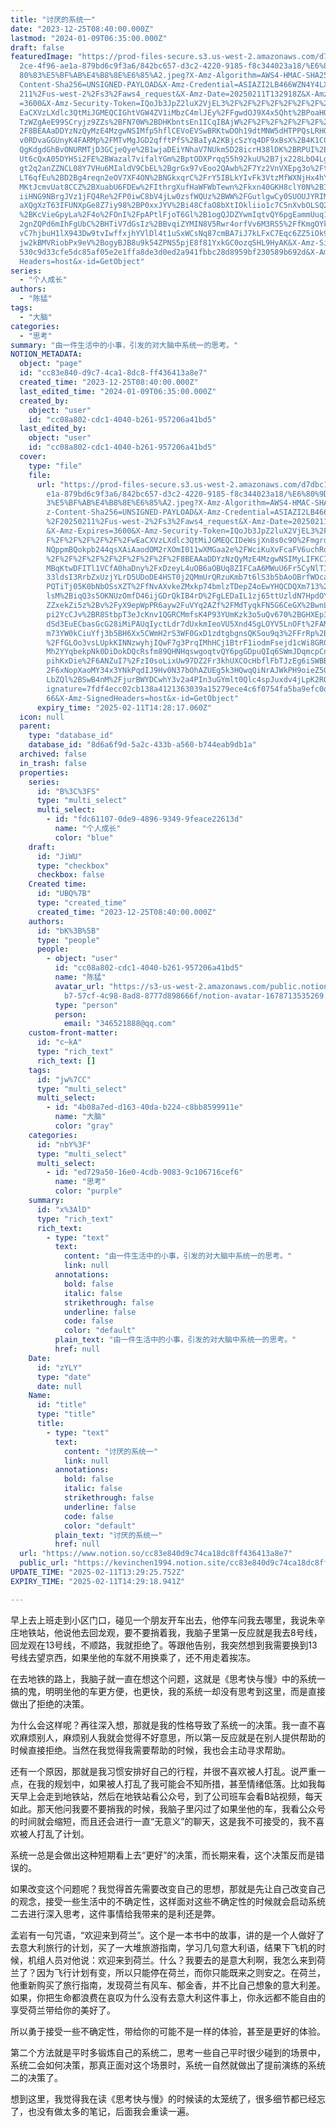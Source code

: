 ```yaml
---
title: "讨厌的系统一"
date: "2023-12-25T08:40:00.000Z"
lastmod: "2024-01-09T06:35:00.000Z"
draft: false
featuredImage: "https://prod-files-secure.s3.us-west-2.amazonaws.com/d7dbc101-8\
  2ce-4f96-ae1a-879bd6c9f3a6/842bc657-d3c2-4220-9185-f8c344023a18/%E6%80%9D%E8%\
  80%83%E5%BF%AB%E4%B8%8E%E6%85%A2.jpeg?X-Amz-Algorithm=AWS4-HMAC-SHA256&X-Amz-\
  Content-Sha256=UNSIGNED-PAYLOAD&X-Amz-Credential=ASIAZI2LB466WZN4Y4LX%2F20250\
  211%2Fus-west-2%2Fs3%2Faws4_request&X-Amz-Date=20250211T132918Z&X-Amz-Expires\
  =3600&X-Amz-Security-Token=IQoJb3JpZ2luX2VjEL3%2F%2F%2F%2F%2F%2F%2F%2F%2F%2Fw\
  EaCXVzLXdlc3QtMiJGMEQCIGhtVGW4ZV1iMbzC4mlJEy%2FFgwdOJ9X4x5Qht%2BPoaHQDAiBi6jM\
  TzWZgAeE99SCryjz9ZZs%2BFN70W%2BDHKbntsEn1ICqIBAjW%2F%2F%2F%2F%2F%2F%2F%2F%2F%\
  2F8BEAAaDDYzNzQyMzE4MzgwNSIMfp5hflCEVoEVSwBRKtwDOh19dtMNW5dHTPPQsLRHOFqGkhMIb\
  v0RDvaGGUnyK4FARMp%2FMTvMgJGD2qfftPfS%2BaIyA2KBjcSzYq4DF9xBsX%2B4K1C0N4n140bE\
  QgKdgdGhBvONURMTjD3GCjeQye%2B1wjaDEiYNhaV7NUkm5D28icrH38lDK%2BRPUI%2BfSnCeRb4\
  Ut6cQxA05DYHSi2FE%2BWazal7vifalYGm%2BptODXPrqq55h92kuU%2B7jx228LbO4LgcuZQ%2Bu\
  gt2q2anZZNCL08Y7VHu6MIaldV9CbEL%2BgrGx97vEoo2QAwb%2F7Yz2VnVXEpg3o%2FtOxXdt8aX\
  LT6qfEu%2BD2Bg4reqn2eOV7XF4ON%2BNGkxqrC%2FrY5IBLkYIvFk3VtzMfWXNjHx4hYN0VLq278\
  MKtJcmvUat8CCZ%2BXuabU6FDEw%2FIthrgXufHaWFWbTewn%2Fkxn40GKH8clY0N%2BIsfOxgXfD\
  iiHNG9NBrgJVz1jFQ4Re%2FP0iwC8bV4jLw0zsfWQUz%2BWW%2FGutlgwCy0SUOUJYRIM3CBOrfCf\
  aXQgXzT63IFUNXpGe8Z7iy98%2BP0xxJYV%2Bi48CfaO8bXtIOkliio1c7C5nXvbOLSQ2yQdUBJ8k\
  %2BKcVieGpyLa%2F4o%2FOnI%2FpAPtlFjoT6Gl%2B1ogQJDZYwmIqtvQY6pgEammUuq1Fm7y6ZRv\
  2gnZQPd6mIhFgUbC%2BHTiV7dGsIz%2BBvqiZYMIN8V5Rwr4orfVv6M3R55%2FfKmgOYkLbksCoo2\
  vC7hjbuH1lX943Dw9tvIwffxjhYVlDl4t1uSxWCsNq87cmBA7iJ7kLFxC7Eqc6ZZ5iOk9s5cSGTEm\
  jw2kBMVRiobPx9eV%2BogyBJB8u9k54ZPNS5pjE8f81YxkGC0ozqSHL9HyAK&X-Amz-Signature=\
  530c9d33cfe5dc85af05e2e1ffa8de3d0ed2a941fbbc28d8959bf230589b692d&X-Amz-Signed\
  Headers=host&x-id=GetObject"
series:
  - "个人成长"
authors:
  - "陈猛"
tags:
  - "大脑"
categories:
  - "思考"
summary: "由一件生活中的小事，引发的对大脑中系统一的思考。"
NOTION_METADATA:
  object: "page"
  id: "cc83e840-d9c7-4ca1-8dc8-ff436413a8e7"
  created_time: "2023-12-25T08:40:00.000Z"
  last_edited_time: "2024-01-09T06:35:00.000Z"
  created_by:
    object: "user"
    id: "cc08a802-cdc1-4040-b261-957206a41bd5"
  last_edited_by:
    object: "user"
    id: "cc08a802-cdc1-4040-b261-957206a41bd5"
  cover:
    type: "file"
    file:
      url: "https://prod-files-secure.s3.us-west-2.amazonaws.com/d7dbc101-82ce-4f96-a\
        e1a-879bd6c9f3a6/842bc657-d3c2-4220-9185-f8c344023a18/%E6%80%9D%E8%80%8\
        3%E5%BF%AB%E4%B8%8E%E6%85%A2.jpeg?X-Amz-Algorithm=AWS4-HMAC-SHA256&X-Am\
        z-Content-Sha256=UNSIGNED-PAYLOAD&X-Amz-Credential=ASIAZI2LB466ZMN3U6SN\
        %2F20250211%2Fus-west-2%2Fs3%2Faws4_request&X-Amz-Date=20250211T132817Z\
        &X-Amz-Expires=3600&X-Amz-Security-Token=IQoJb3JpZ2luX2VjEL3%2F%2F%2F%2\
        F%2F%2F%2F%2F%2F%2FwEaCXVzLXdlc3QtMiJGMEQCIDeWsjXn8s0c9O%2Fmgrdiw7JCDrL\
        NQppmBQokpb244qsXAiAaodOM2rXOmI011wXMGaa2e%2FWciKuXvFcaFV6uchRqiiqIBAjW\
        %2F%2F%2F%2F%2F%2F%2F%2F%2F%2F8BEAAaDDYzNzQyMzE4MzgwNSIMyLIFKC7Qy8z%2Fi\
        MBqKtwDFITl1VCfA0haDny%2FxDzeyL4uOB6aOBUq8ZIFCaA6MWuU6Fr5CyNlTIeN0DHLUl\
        33ldsI3RrbZxUzjYLrD5UDoDE4HST0j2QMmUrQRzuKmb7t6lS3b5bAoOBrfWOca9CoJcTmd\
        PQTiTj05K0bNbOSsXZT%2FfNvAXvkeZMxkp74bmlzTDepZ4oEwYHQCDQXm713%2Fl0VTZFa\
        lsM%2BiqQ3s5OKNUzOmfD46ijGDrQkIB4rD%2FgLEDaIL1zj65ttUzldN7HpdOY8ZDkREZV\
        ZZxekZi5z%2Bv%2FyX9epWpPR6ayw2FuVYq2AZf%2FMdTyqkFN5G6CeGX%2BwnLWwnDC3hI\
        pi2YcCJv%2BR8StbpT3eJcKnv1QGRCMmfsK4P93YUmKzk3o5uQv670%2BGHXEp31UJi9amB\
        dSd3EuECbasGcG28iMiPAUqIyctLdr7dUxkmIeoVU5Xnd4SgLOYV5LnOFt%2FAMK8Hh5Nhk\
        m73YW0kCiuYfj3b5BH6Xx5CWmH2rS3WF0GxD1zdtgbgnsQKSou9q3%2FFrRp%2Ba9WvCzZM\
        %2FfGLOo3vsLUpkKINNzwyhjIQwF7g3PrqIMhHCj1BtrF1iodmFsejd1cWi8GRGoMGWa9rj\
        Mh2YYqbekpNk0DiDokDQcRsfm89QHNHqswgoqtvQY6pgGDpuQIq6SWmJDqmcpCnA7UYY0Ye\
        pihKxDie%2F6ANZuI7%2FzI0soLixUw97DZ2Fr3khUXCOcHbflFbTJzEg6iSWBBiPkcyed%\
        2F6xNopXaoMY34x3YNkPqdIJ9Hv0N37bOhAZUEg5k3HQwqQiNrAJWkPH9oieZ5GwwYdz4gF\
        LbZQl%2BSwB4nM%2FjurBWYDCwhY3v2a4PIn3uGYmlt0Qlc4spJuxdv4jLpK2RQ&X-Amz-S\
        ignature=7fdf4ecc02cb138a4121363039a15279ece4c6f0754fa5ba9efc0d4018448b\
        66&X-Amz-SignedHeaders=host&x-id=GetObject"
      expiry_time: "2025-02-11T14:28:17.060Z"
  icon: null
  parent:
    type: "database_id"
    database_id: "8d6a6f9d-5a2c-433b-a560-b744eab9db1a"
  archived: false
  in_trash: false
  properties:
    series:
      id: "B%3C%3FS"
      type: "multi_select"
      multi_select:
        - id: "fdc61107-0de9-4896-9349-9feace22613d"
          name: "个人成长"
          color: "blue"
    draft:
      id: "JiWU"
      type: "checkbox"
      checkbox: false
    Created time:
      id: "UBQ%7B"
      type: "created_time"
      created_time: "2023-12-25T08:40:00.000Z"
    authors:
      id: "bK%3B%5B"
      type: "people"
      people:
        - object: "user"
          id: "cc08a802-cdc1-4040-b261-957206a41bd5"
          name: "陈猛"
          avatar_url: "https://s3-us-west-2.amazonaws.com/public.notion-static.com/775523\
            b7-57cf-4c98-8ad8-8777d898666f/notion-avatar-1678713535269.png"
          type: "person"
          person:
            email: "346521888@qq.com"
    custom-front-matter:
      id: "c~kA"
      type: "rich_text"
      rich_text: []
    tags:
      id: "jw%7CC"
      type: "multi_select"
      multi_select:
        - id: "4b08a7ed-d163-40da-b224-c8bb8599911e"
          name: "大脑"
          color: "gray"
    categories:
      id: "nbY%3F"
      type: "multi_select"
      multi_select:
        - id: "ed729a50-16e0-4cdb-9083-9c106716cef6"
          name: "思考"
          color: "purple"
    summary:
      id: "x%3AlD"
      type: "rich_text"
      rich_text:
        - type: "text"
          text:
            content: "由一件生活中的小事，引发的对大脑中系统一的思考。"
            link: null
          annotations:
            bold: false
            italic: false
            strikethrough: false
            underline: false
            code: false
            color: "default"
          plain_text: "由一件生活中的小事，引发的对大脑中系统一的思考。"
          href: null
    Date:
      id: "zYLY"
      type: "date"
      date: null
    Name:
      id: "title"
      type: "title"
      title:
        - type: "text"
          text:
            content: "讨厌的系统一"
            link: null
          annotations:
            bold: false
            italic: false
            strikethrough: false
            underline: false
            code: false
            color: "default"
          plain_text: "讨厌的系统一"
          href: null
  url: "https://www.notion.so/cc83e840d9c74ca18dc8ff436413a8e7"
  public_url: "https://kevinchen1994.notion.site/cc83e840d9c74ca18dc8ff436413a8e7"
UPDATE_TIME: "2025-02-11T13:29:25.752Z"
EXPIRY_TIME: "2025-02-11T14:29:18.941Z"

---
```

<link rel="stylesheet" href="https://cdn.jsdelivr.net/npm/katex@0.16.2/dist/katex.min.css" integrity="sha384-bYdxxUwYipFNohQlHt0bjN/LCpueqWz13HufFEV1SUatKs1cm4L6fFgCi1jT643X" crossorigin="anonymous">


早上去上班走到小区门口，碰见一个朋友开车出去，他停车问我去哪里，我说朱辛庄地铁站，他说他去回龙观，要不要捎着我，我脑子里第一反应就是我去8号线，回龙观在13号线，不顺路，我就拒绝了。等跟他告别，我突然想到我需要换到13号线去望京西，如果坐他的车就不用换乘了，还不用走着挨冻。


在去地铁的路上，我脑子就一直在想这个问题，这就是《思考快与慢》中的系统一搞的鬼，明明坐他的车更方便，也更快，我的系统一却没有思考到这里，而是直接做出了拒绝的决策。


为什么会这样呢？再往深入想，那就是我的性格导致了系统一的决策。我一直不喜欢麻烦别人，麻烦别人我就会觉得不好意思，所以第一反应就是在别人提供帮助的时候直接拒绝。当然在我觉得我需要帮助的时候，我也会主动寻求帮助。


还有一个原因，那就是我习惯安排好自己的行程，并很不喜欢被人打乱。说严重一点，在我的规划中，如果被人打乱了我可能会不知所措，甚至情绪低落。比如我每天早上会走到地铁站，然后在地铁站看公众号，到了公司班车会看B站视频，每天如此。那天他问我要不要捎我的时候，我脑子里闪过了如果坐他的车，我看公众号的时间就会缩短，而且还会进行一直“无意义”的聊天，这是我不可接受的，我不喜欢被人打乱了计划。


系统一总是会做出这种短期看上去“更好”的决策，而长期来看，这个决策反而是错误的。


如果改变这个问题呢？我觉得首先需要改变自己的思想，那就是先让自己改变自己的观念，接受一些生活中的不确定性，这样面对这些不确定性的时候就会启动系统二去进行深入思考，这件事情给我带来的是利还是弊。


孟岩有一句咒语，“欢迎来到荷兰”。这个是一本书中的故事，讲的是一个人做好了去意大利旅行的计划，买了一大堆旅游指南，学习几句意大利语，结果下飞机的时候，机组人员对他说：欢迎来到荷兰。什么？我要去的是意大利啊，我怎么来到荷兰了？因为飞行计划有变，所以只能停在荷兰，而你只能既来之则安之。在荷兰，他重新购买了旅行指南，发现荷兰有风车、郁金香，并不比自己想象的意大利差。如果，你把生命都浪费在哀叹为什么没有去意大利这件事上，你永远都不能自由的享受荷兰带给你的美好了。


所以勇于接受一些不确定性，带给你的可能不是一样的体验，甚至是更好的体验。


第二个方法就是平时多锻炼自己的系统二，思考一些自己平时很少碰到的场景中，系统二会如何决策，那真正面对这个场景时，系统一自然就做出了提前演练的系统二的决策了。


想到这里，我觉得我在读《思考快与慢》的时候读的太笼统了，很多细节都已经忘了，也没有做太多的笔记，后面我会重读一遍。

